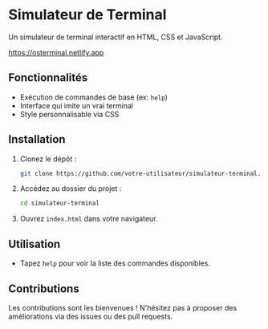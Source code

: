 # Simulateur de Terminal

Un simulateur de terminal interactif en HTML, CSS et JavaScript.

https://osterminal.netlify.app

## Fonctionnalités

- Exécution de commandes de base (ex: `help`)
- Interface qui imite un vrai terminal
- Style personnalisable via CSS

## Installation

1. Clonez le dépôt :
   ```bash
   git clone https://github.com/votre-utilisateur/simulateur-terminal.git
   ```
2. Accédez au dossier du projet :
   ```bash
   cd simulateur-terminal
   ```
3. Ouvrez `index.html` dans votre navigateur.

## Utilisation

- Tapez `help` pour voir la liste des commandes disponibles.

## Contributions

Les contributions sont les bienvenues ! N'hésitez pas à proposer des améliorations via des issues ou des pull requests.


